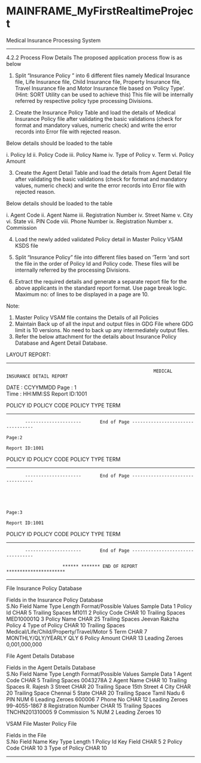 # MAINFRAME_MyFirstRealtimeProject
Medical Insurance Processing System

 
**********************************************************************************************************************************************************************
4.2.2	Process Flow Details
The proposed application process flow is as below
1)	Split “Insurance Policy ” into 6 different files namely Medical Insurance file, Life Insurance file, Child Insurance file, Property Insurance file, Travel Insurance file and Motor Insurance file based on ‘Policy  Type’. (Hint: SORT Utility can be used to achieve this) This file will be internally referred by respective policy type processing Divisions.

2)	Create the Insurance Policy Table and load the details of Medical Insurance Policy file after validating the basic validations (check for format and mandatory values, numeric check) and write the error records into Error file with rejected reason.

Below details should be loaded to the table

i.	Policy Id
ii.	Policy Code
iii.	Policy Name
iv.	Type of Policy
v.	Term
vi.	Policy Amount

3)	Create the Agent Detail Table and load the details from Agent Detail file after validating the basic validations (check for format and mandatory values, numeric check) and write the error records into Error file with rejected reason.

Below details should be loaded to the table

i.	Agent Code
ii.	Agent Name
iii.	Registration Number
iv.	Street Name
v.	City
vi.	State
vii.	PIN Code
viii.	Phone Number
ix.	Registration Number
x.	Commission 

4)	Load the newly added  validated Policy detail in Master Policy VSAM KSDS file

5)	Split “Insurance Policy” file into different files based on ‘Term ‘and sort the file in the order of Policy Id and Policy code. These files will be internally referred by the processing Divisions.

6)	Extract the required details and generate a separate report file for the above applicants in the standard report format. Use page break logic. Maximum no: of lines to be displayed in a page are 10. 


Note:  
1.	Master Policy VSAM file contains the Details of all Policies
2.	Maintain Back up of all the input and output files in GDG File where GDG limit is 10 versions. No need to back up any intermediately output files.
3.	Refer the below attachment for the details about Insurance Policy Database and Agent Detail Database.


LAYOUT REPORT:
*****************************************************************************************************************************************************************
                                                           MEDICAL INSURANCE DETAIL REPORT

DATE : CCYYMMDD                                                                                                                     Page : 1  
Time : HH:MM:SS                                                                                                                         Report ID:1001                                                                                                                                                                

POLICY ID                POLICY CODE                 POLICY TYPE          TERM       
-------------------              -- ------------              ------------           --------------




           ---------------------       End of Page ---------------------------------
                                                                                                                                                 Page:2
                                                                                                                                                Report ID:1001  

POLICY ID                POLICY CODE                 POLICY TYPE          TERM       
-------------------              -- ------------              ------------           --------------





           ---------------------       End of Page ---------------------------------




                                                                                                                                                 Page:3
                                                                                                                                                Report ID:1001  

POLICY ID                POLICY CODE                 POLICY TYPE          TERM       
-------------------              -- ------------              ------------           --------------




           ---------------------       End of Page ---------------------------------
                                                           
                         ****** ******* END OF REPORT **********************
**********************************************************************************************************************************************************************

File	Insurance Policy Database				
					
Fields in the Insurance Policy Database					
S.No	Field Name	Type	Length	Format/Possible Values	Sample Data
1	Policy Id	CHAR	5	Trailing Spaces	M1011
2	Policy Code	CHAR	10	Trailing Spaces	MED100001Q
3	Policy Name	CHAR	25	Trailing Spaces	Jeevan Rakzha Policy
4	Type of Policy	CHAR	10	Trailing Spaces	Medical/Life/Child/Property/Travel/Motor
5	Term	CHAR	7	MONTHLY/QLY/YEARLY	QLY
6	Policy Amount	CHAR	13	Leading Zeroes	0,001,000,000



File	Agent Details Database				
					
Fields in the Agent Details Database					
S.No	Field Name	Type	Length	Format/Possible Values	Sample Data
1	Agent Code	CHAR	5	Trailing Spaces	0043278A
2	Agent Name	CHAR	10	Trailing Spaces	R. Rajesh
3	Street	CHAR	20	Trailing Space	15th Street
4	City	CHAR	20	Trailing Space	Chennai
5	State	CHAR	20	Trailing Space	Tamil Nadu
6	PIN	NUM	6	Leading Zeroes	600006
7	Phone No	CHAR	12	Leading Zeroes	99-4055-1867
8	Registration Number	CHAR	15	Trailing Spaces	TNCHN201310005
9	Commission %	NUM	2	Leading Zeroes	10




VSAM File	Master Policy File			
				
Fields in the File				
S.No	Field Name	Key	Type	Length
1	Policy Id	Key Field	CHAR	5
2	Policy Code		CHAR	10
3	Type of Policy		CHAR	10


********************************************************************************************************************************************************************

 






